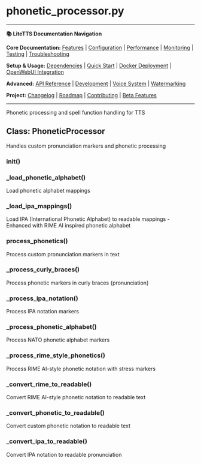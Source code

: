 # phonetic_processor.py

---
**📚 LiteTTS Documentation Navigation**

**Core Documentation:** [Features](../../../../../FEATURES.md) | [Configuration](../../../../../CONFIGURATION.md) | [Performance](../../../../../PERFORMANCE.md) | [Monitoring](../../../../../MONITORING.md) | [Testing](../../../../../TESTING.md) | [Troubleshooting](../../../../../TROUBLESHOOTING.md)

**Setup & Usage:** [Dependencies](../../../../../DEPENDENCIES.md) | [Quick Start](../../../../../usage/QUICK_START_COMMANDS.md) | [Docker Deployment](../../../../../usage/DOCKER-DEPLOYMENT.md) | [OpenWebUI Integration](../../../../../usage/OPENWEBUI-INTEGRATION.md)

**Advanced:** [API Reference](../../../../API_REFERENCE.md) | [Development](../../../../../development/README.md) | [Voice System](../../../../../voices/README.md) | [Watermarking](../../../../../WATERMARKING.md)

**Project:** [Changelog](../../../../../CHANGELOG.md) | [Roadmap](../../../../../ROADMAP.md) | [Contributing](../../../../../CONTRIBUTIONS.md) | [Beta Features](../../../../../BETA_FEATURES.md)

---


Phonetic processing and spell function handling for TTS


## Class: PhoneticProcessor

Handles custom pronunciation markers and phonetic processing

### __init__()

### _load_phonetic_alphabet()

Load phonetic alphabet mappings

### _load_ipa_mappings()

Load IPA (International Phonetic Alphabet) to readable mappings - Enhanced with RIME AI inspired phonetic alphabet

### process_phonetics()

Process custom pronunciation markers in text

### _process_curly_braces()

Process phonetic markers in curly braces {pronunciation}

### _process_ipa_notation()

Process IPA notation markers

### _process_phonetic_alphabet()

Process NATO phonetic alphabet markers

### _process_rime_style_phonetics()

Process RIME AI-style phonetic notation with stress markers

### _convert_rime_to_readable()

Convert RIME AI-style phonetic notation to readable text

### _convert_phonetic_to_readable()

Convert custom phonetic notation to readable text

### _convert_ipa_to_readable()

Convert IPA notation to readable pronunciation

